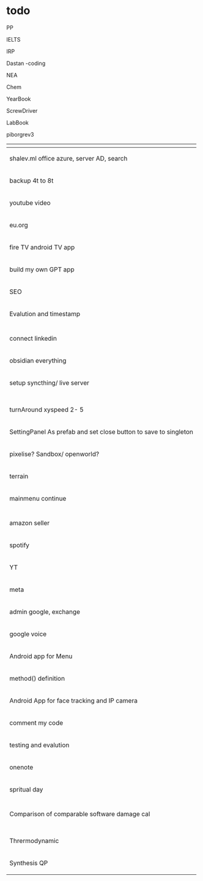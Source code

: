 # todo

PP

IELTS&#x20;

IRP&#x20;

Dastan -coding&#x20;

NEA

&#x20;Chem&#x20;

YearBook

ScrewDriver

LabBook

piborgrev3

<table data-view="cards"><thead><tr><th></th></tr></thead><tbody><tr><td><p> </p><p>shalev.ml office azure, server AD, search</p><p> </p></td></tr><tr><td><p> </p><p>backup 4t to 8t</p><p> </p></td></tr><tr><td><p> </p><p>youtube video</p><p> </p></td></tr><tr><td><p> </p><p>eu.org</p><p> </p></td></tr><tr><td><p> </p><p>fire TV android TV app</p><p> </p></td></tr><tr><td><p> </p><p>build my own GPT app</p><p> </p></td></tr><tr><td><p> </p><p>SEO</p><p> </p></td></tr><tr><td><p> </p><p>Evalution and timestamp</p><p> </p></td></tr><tr><td></td></tr><tr><td><p> </p><p>connect linkedin</p><p> </p></td></tr><tr><td><p> </p><p>obsidian everything</p><p> </p></td></tr><tr><td><p> </p><p>setup syncthing/ live server</p><p> </p></td></tr><tr><td></td></tr><tr><td></td></tr><tr><td><p> </p><p>turnAround xyspeed 2- 5</p><p> </p></td></tr><tr><td><p> </p><p>SettingPanel As prefab and set close button to save to singleton</p><p> </p></td></tr><tr><td><p> </p><p>pixelise? Sandbox/ openworld?</p><p> </p></td></tr><tr><td><p> </p><p>terrain</p><p> </p></td></tr><tr><td><p> </p><p>mainmenu continue</p><p> </p></td></tr><tr><td></td></tr><tr><td><p> </p><p>amazon seller</p><p> </p></td></tr><tr><td><p> </p><p>spotify</p><p> </p></td></tr><tr><td><p> </p><p>YT</p><p> </p></td></tr><tr><td><p> </p><p>meta</p><p> </p></td></tr><tr><td><p> </p><p>admin google, exchange</p><p> </p></td></tr><tr><td><p> </p><p>google voice</p><p> </p></td></tr><tr><td><p> </p><p>Android app for Menu</p><p> </p></td></tr><tr><td><p> </p><p>method() definition</p><p> </p></td></tr><tr><td><p> </p><p>Android App for face tracking and IP camera</p><p> </p></td></tr><tr><td><p> </p><p>comment my code</p><p> </p></td></tr><tr><td><p> </p><p>testing and evalution</p><p> </p></td></tr><tr><td><p> </p><p>onenote</p><p> </p></td></tr><tr><td><p> </p><p>spritual day</p><p> </p></td></tr><tr><td></td></tr><tr><td><p> </p><p>Comparison of comparable software damage cal </p><p> </p></td></tr><tr><td></td></tr><tr><td></td></tr><tr><td><p> </p><p>Thrermodynamic</p><p> </p></td></tr><tr><td><p> </p><p>Synthesis QP</p><p> </p></td></tr></tbody></table>

&#x20;
